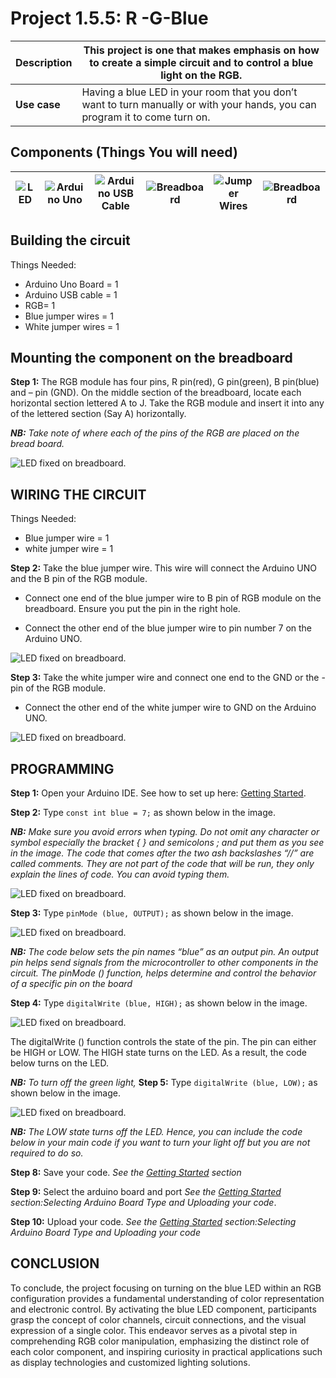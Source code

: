 # Project 1.5.5: R -G-Blue

| **Description** | This project is one that makes emphasis on how to create a simple circuit and to control a blue light on the RGB. |
|------------------|----------------------------------------------------------------|
| **Use case**     | Having a blue LED in your room that you don’t  want to turn manually or with your hands, you can program it to come turn on. |

## Components (Things You will need)

| ![LED](../../assets/components/leds.webp) | ![Arduino Uno](../../assets/components/arduino.webp) | ![Arduino USB Cable](../../assets/components/usbcable.webp) | ![Breadboard](../../assets/components/breadboard.webp) |![Jumper Wires](../../assets/components/jumperwires.webp)|![Breadboard](../../assets/components/RGB.webp)
|-------------------------|-------------------------|-------------------------|-------------------------|-------------------------|-------------------------|

## Building the circuit

Things Needed:

-	Arduino Uno Board = 1
-	Arduino USB cable = 1
-	RGB= 1
-	Blue jumper wires = 1
-	White jumper wires = 1

## Mounting the component on the breadboard

**Step 1:** The RGB module has four pins, R pin(red), G pin(green), B pin(blue) and – pin (GND). On the middle section of the breadboard, locate each horizontal section lettered A to J. Take the RGB module and insert it into any of the lettered section (Say A) horizontally. 

 _**NB:** Take note of where each of the pins of the RGB are placed on the bread board._



![LED fixed on breadboard](../../assets/1.0/RGB/RED_G_B/circuit_1.webp).


## WIRING THE CIRCUIT

Things Needed:

-	Blue jumper wire = 1
-	white jumper wire = 1

**Step 2:** Take the blue jumper wire. This wire will connect the Arduino UNO and the B pin of the RGB module. 

- Connect one end of the blue jumper wire to B pin of RGB module on the breadboard. Ensure you put the pin in the right hole.

- Connect the other end of the blue jumper wire to pin number 7 on the Arduino UNO.


![LED fixed on breadboard](../../assets/1.0/RGB/RGB_Blue_On/circuit_1.webp).

**Step 3:** Take the white jumper wire and connect one end to the GND or the - pin of the RGB module.

- Connect the other end of the white jumper wire to GND on the Arduino UNO.


![LED fixed on breadboard](../../assets/1.0/RGB/RGB_Blue_On/circuit_2.webp).

## PROGRAMMING

**Step 1:** Open your Arduino IDE. See how to set up here: [Getting Started](../../getting-started/overview.md).

**Step 2:** Type ```const int blue = 7;``` as shown below in the image.

_**NB:** Make sure you avoid errors when typing. Do not omit any character or symbol especially the bracket { }  and semicolons ;  and put them as you see in the image. The code that comes after the two ash backslashes “//” are called comments. They are not part of the code that will be run, they only explain the lines of code. You can avoid typing them._

![LED fixed on breadboard](../../assets/1.0/RGB/RGB_Blue_On/code_1.webp).

**Step 3:** Type ```pinMode (blue, OUTPUT);``` as shown below in the image.

![LED fixed on breadboard](../../assets/1.0/RGB/RGB_Blue_On/code_2.webp).

_**NB:** The code below sets the pin names “blue” as an output pin. An output pin helps send signals from the microcontroller to other components in the circuit. The pinMode () function, helps determine and control the behavior of a specific pin on the board_

**Step 4:** Type ```digitalWrite (blue, HIGH);``` as shown below in the image.

![LED fixed on breadboard](../../assets/1.0/RGB/RGB_Blue_On/code_3.webp).

The digitalWrite () function controls the state of the pin. The pin can either be HIGH or LOW. The HIGH state turns on the LED. As a result, the code below turns on the LED.

_**NB:** To turn off the green light,_
**Step 5:** Type ```digitalWrite (blue, LOW);``` as shown below in the image.

![LED fixed on breadboard](../../assets/1.0/RGB/RGB_Blue_On/code_4.webp).

_**NB:** The LOW state turns off the LED. Hence, you can include the code below in your main code if you want to turn your light off but you are not required to do so._

**Step 8:** Save your code. _See the [Getting Started](../../getting-started/overview.md) section_

**Step 9:** Select the arduino board and port _See the [Getting Started](../../getting-started/overview.md) section:Selecting Arduino Board Type and Uploading your code_.

**Step 10:** Upload your code. _See the [Getting Started](../../getting-started/overview.md) section:Selecting Arduino Board Type and Uploading your code_

## CONCLUSION

To conclude, the project focusing on turning on the blue LED within an RGB configuration provides a fundamental understanding of color representation and electronic control. By activating the blue LED component, participants grasp the concept of color channels, circuit connections, and the visual expression of a single color. This endeavor serves as a pivotal step in comprehending RGB color manipulation, emphasizing the distinct role of each color component, and inspiring curiosity in practical applications such as display technologies and customized lighting solutions.